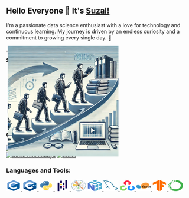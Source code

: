 ## Hello Everyone 👋 It's [Suzal!](https://portfolio-website-gwtdh6btivk4dzpwrjinvh.streamlit.app/AI_Bot)

I'm a passionate data science enthusiast with a love for technology and continuous learning. My journey is driven by an endless curiosity and a commitment to growing every single day. 🌟

<img align="right" alt="coding" width="300" src="Images/Image.webp" style="position: relative; right: 200px;">

<h3 align="left"> Talking about Personal Stuffs:</h3>

- 🔭 I’m currently Studying at GEC,Bvn.
- 🌱 I’m currently learning Data Science.
- 💬 Ask me about anything , Would love to answer them.✌
- 📝[My Data Portfolio](https://portfolio-website-gwtdh6btivk4dzpwrjinvh.streamlit.app/projects)

<h3 align="left">Connect with me:</h3>
<p align="left">
<a href="https://x.com/SuzalKachhadiya" target="blank"><img align="center" src="https://raw.githubusercontent.com/rahuldkjain/github-profile-readme-generator/master/src/images/icons/Social/twitter.svg" alt="Suzal Kachhadiya" height="30" width="40" /></a>
<a href="https://www.linkedin.com/in/suzal-kachhadiya-149498237/" target="blank"><img align="center" src="https://raw.githubusercontent.com/rahuldkjain/github-profile-readme-generator/master/src/images/icons/Social/linked-in-alt.svg" alt="Suzal Kachhadiya" height="30" width="40" /></a>
<a href="mailto:suzalkachhadiya111@gmail.com" target="blank"><img align="center" src="https://www.vectorlogo.zone/logos/gmail/gmail-icon.svg" alt="Email" height="35" width="35" /></a>
</p>


<h3 align="left">Languages and Tools:</h3>
<p align="left"> 
<a href="https://www.cprogramming.com/" target="_blank" rel="noreferrer"> <img src="https://raw.githubusercontent.com/devicons/devicon/master/icons/c/c-original.svg" alt="c" width="40" height="30"/> </a>  <a href="https://isocpp.org/" target="_blank" rel="noreferrer"> <img src="https://raw.githubusercontent.com/devicons/devicon/master/icons/cplusplus/cplusplus-original.svg" alt="c++" width="40" height="30"/> </a>  <a href="https://www.python.org/" target="_blank" rel="noreferrer"> <img src="https://github.com/devicons/devicon/blob/master/icons/python/python-original.svg" alt="python" width="40" height="30"/> </a>  <a href="https://pandas.pydata.org/" target="_blank" rel="noreferrer"> <img src="https://github.com/devicons/devicon/blob/master/icons/pandas/pandas-original.svg" alt="pandas" width="40" height="30"/> </a>  <a href="https://matplotlib.org/" target="_blank" rel="noreferrer"> <img src="https://github.com/devicons/devicon/blob/master/icons/matplotlib/matplotlib-original.svg" alt="matplotlib" width="40" height="30"/></a>  <a href="https://numpy.org/" target="_blank" rel="noreferrer"> <img src="https://github.com/devicons/devicon/blob/master/icons/numpy/numpy-original.svg" alt="numpy" width="40" height="30"/> </a>  <a href="https://www.mysql.com/" target="_blank" rel="noreferrer"> <img src="https://github.com/devicons/devicon/blob/master/icons/mysql/mysql-original.svg" alt="mysql" width="40" height="30"/> </a>  <a href="https://opencv.org/" target="_blank" rel="noreferrer"> <img src="https://github.com/devicons/devicon/blob/master/icons/opencv/opencv-original.svg" alt="opencv" width="40" height="30"/> </a>  <a href="https://scikit-learn.org/stable/" target="_blank" rel="noreferrer"> <img src="https://github.com/devicons/devicon/blob/master/icons/scikitlearn/scikitlearn-original.svg" alt="scikit-learn" width="40" height="30"/> </a>  <a href="https://www.tensorflow.org/" target="_blank" rel="noreferrer"> <img src="https://github.com/devicons/devicon/blob/master/icons/tensorflow/tensorflow-original.svg" alt="tensorflow" width="40" height="30"/> </a>  <a href="https://www.anaconda.com/" target="_blank" rel="noreferrer"> <img src="https://github.com/devicons/devicon/blob/master/icons/anaconda/anaconda-original.svg" alt="anaconda" width="40" height="30"/> </a>
</p>

<!--
**suzalkachhadiya/suzalkachhadiya** is a ✨ _special_ ✨ repository because its `README.md` (this file) appears on your GitHub profile.

Here are some ideas to get you started:

- 🔭 I’m currently working on ...
- 🌱 I’m currently learning ...
- 👯 I’m looking to collaborate on ...
- 🤔 I’m looking for help with ...
- 💬 Ask me about ...
- 📫 How to reach me: ...
- 😄 Pronouns: ...
- ⚡ Fun fact: ...
-->
